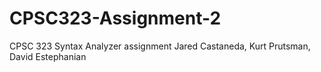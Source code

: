 # CPSC323-Assignment-2

CPSC 323 Syntax Analyzer assignment
Jared Castaneda, Kurt Prutsman, David Estephanian   

